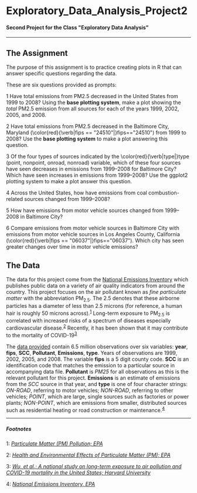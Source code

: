 # Exploratory_Data_Analysis_Project2
#### Second Project for the Class "Exploratory Data Analysis"

------------------------------------------------------

## The Assignment
The purpose of this assignment is to practice creating plots in R that can answer specific questions regarding the data.

These are six questions provided as prompts:

1 Have total emissions from PM2.5 decreased in the United States from 1999 to 2008? Using the **base plotting system**, make a plot showing the *total* PM2.5 emission from all sources for each of the years 1999, 2002, 2005, and 2008.

2 Have total emissions from PM2.5 decreased in the Baltimore City, Maryland (\color{red}{\verb|fips == "24510"|}fips=="24510") from 1999 to 2008? Use the **base plotting system** to make a plot answering this question.

3 Of the four types of sources indicated by the \color{red}{\verb|type|}type (point, nonpoint, onroad, nonroad) variable, which of these four sources have seen decreases in emissions from 1999–2008 for Baltimore City? Which have seen increases in emissions from 1999–2008? Use the ggplot2 plotting system to make a plot answer this question.

4 Across the United States, how have emissions from coal combustion-related sources changed from 1999–2008?

5 How have emissions from motor vehicle sources changed from 1999–2008 in Baltimore City?

6 Compare emissions from motor vehicle sources in Baltimore City with emissions from motor vehicle sources in Los Angeles County, California (\color{red}{\verb|fips == "06037"|}fips=="06037"). Which city has seen greater changes over time in motor vehicle emissions?

## The Data
The data for this project come from the [National Emissions Inventory](http://www.epa.gov/ttn/chief/eiinformation.html) which publishes public data on a variety of air quality indicators from around the country. This project focuses on the air pollutant known as *fine particulate matter* with the abbreviation PM<sub>2.5</sub>. The 2.5 denotes that these airborne particles has a diameter of less than 2.5 microns (for reference, a human hair is roughly 50 microns across).<sup>[1](#footnote1)</sup> Long-term exposure to PM<sub>2.5</sub> is correlated with increased risks of a spectrum of diseases especially cardiovascular disease.<sup>[2](#footnote2)</sup> Recently, it has been shown that it may contribute to the mortality of COVID-19<sup>[3](#footnote3)</sup>

The [data provided](https://d396qusza40orc.cloudfront.net/exdata%2Fdata%2FNEI_data.zip) contain 6.5 million observations over six variables: **year**, **fips**, **SCC**, **Pollutant**, **Emissions**, **type**. Years of observations are 1999, 2002, 2005, and 2008. The variable **fips** is a 5 digit county code. **SCC** is an identification code that matches the emission to a particular source in accompanying data file. **Pollutant** is *PM25* for all observations as this is the relevant pollutant for this project. **Emissions** is an estimate of emissions from the *SCC* source in that year, and **type** is one of four character strings: *ON-ROAD*, referring to motor vehicles; *NON-ROAD*, referring to other vehicles; *POINT*, which are large, single sources such as factories or power plants; *NON-POINT*, which are emissions from smaller, distributed sources such as residential heating or road construction or maintenance.<sup>[4](#footnote4)</sup>

-----------------------------------------------------------
##### Footnotes
<a name=footnote1>1</a>: [*Particulate Matter (PM) Pollution; EPA*](https://www.epa.gov/pm-pollution/particulate-matter-pm-basics)

<a name=footnote2>2</a>: [*Health and Environmental Effects of Particulate Matter (PM); EPA*](https://www.epa.gov/pm-pollution/health-and-environmental-effects-particulate-matter-pm)

<a name=footnote3>3</a>: [*Wu, et al.; A national study on long-term exposure to air pollution and COVID-19 mortality in the United States; Harvard University*](https://projects.iq.harvard.edu/covid-pm/home)

<a name=footnote4>4</a>: [*National Emissions Inventory, EPA*](https://www.epa.gov/air-emissions-inventories/national-emissions-inventory-nei)